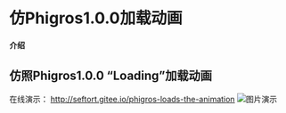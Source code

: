 # 仿Phigros1.0.0加载动画

#### 介绍
## 仿照Phigros1.0.0 “Loading”加载动画
在线演示：  http://seftort.gitee.io/phigros-loads-the-animation
![图片演示](https://foruda.gitee.com/images/1687008467909412203/d0a7453b_10792455.png "屏幕截图 2023-06-17 212550.png")

